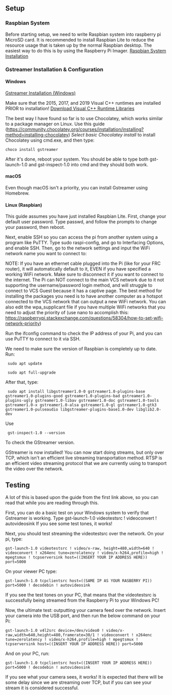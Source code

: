 
## Setup

### Raspbian System

Before starting setup, we need to write Raspbian system into raspberry pi MicroSD card. It is recommended to install Raspbian Lite to reduce the resource usage that is taken up by the normal Raspbian desktop. The easiest way to do this is by using the Raspberry Pi Imager.
[Raspbian System Installation](https://www.raspberrypi.org/documentation/installation/installing-images/)

### Gstreamer Installation & Configuration

#### Windows

[Gstreamer Installation (Windows)](https://gstreamer.freedesktop.org/documentation/installing/on-windows.html?gi-language=c)

Make sure that the 2015, 2017, and 2019 Visual C++ runtimes are installed PRIOR to installation! [Download Visual C++ Runtime Libraries](https://support.microsoft.com/en-us/topic/the-latest-supported-visual-c-downloads-2647da03-1eea-4433-9aff-95f26a218cc0)

The best way I have found so far is to use Chocolatey, which works similar to a package manager on Linux. Use this guide (https://community.chocolatey.org/courses/installation/installing?method=installing-chocolatey) *Select basic Chocolatey install* to install Chocolatey using cmd.exe, and then type:

    choco install gstreamer
    
After it's done, reboot your system. You should be able to type both gst-launch-1.0 and gst-inspect-1.0 into cmd and they should both work.

#### macOS
Even though macOS isn't a priority, you can install Gstreamer using Homebrew.

#### Linux (Raspbian)

This guide assumes you have just installed Raspbian Lite. First, change your default user password. Type passwd, and follow the prompts to change your password, then reboot.

Next, enable SSH so you can access the pi from another system using a program like PuTTY. Type sudo raspi-config, and go to Interfacing Options, and enable SSH. Then, go to the network settings and input the WiFi network name you want to connect to:

NOTE: If you have an ethernet cable plugged into the Pi (like for your FRC router), it will automatically default to it, EVEN if you have specified a working WiFi network. Make sure to disconnect it if you want to connect to the internet. The Pi can NOT connect to the main VCS network due to it not supporting the username/password login method, and will struggle to connect to VCS Guest because it has a captive page. The best method for installing the packages you need is to have another computer as a hotspot connected to the VCS network that can output a new WiFi network. You can also edit the wpa_supplicant file if you have multiple WiFi networks that you need to adjust the priority of (use nano to accomplish this: https://raspberrypi.stackexchange.com/questions/58304/how-to-set-wifi-network-priority)

Run the ifconfig command to check the IP address of your Pi, and you can use PuTTY to connect to it via SSH.

We need to make sure the version of Raspbian is completely up to date. Run:

     sudo apt update

     sudo apt full-upgrade

After that, type:

     sudo apt install libgstreamer1.0-0 gstreamer1.0-plugins-base gstreamer1.0-plugins-good gstreamer1.0-plugins-bad gstreamer1.0-plugins-ugly gstreamer1.0-libav gstreamer1.0-doc gstreamer1.0-tools gstreamer1.0-x gstreamer1.0-alsa gstreamer1.0-gl gstreamer1.0-gtk3 gstreamer1.0-pulseaudio libgstreamer-plugins-base1.0-dev libglib2.0-dev

Use 

     gst-inspect-1.0 --version

To check the GStreamer version.

GStreamer is now installed! You can now start doing streams, but only over TCP, which isn't an efficient live streaming transportation method. RTSP is an efficient video streaming protocol that we are currently using to transport the video over the network.


## Testing
A lot of this is based upon the guide from the first link above, so you can read that while you are reading through this.

First, you can do a basic test on your Windows system to verify that Gstreamer is working. Type
    gst-launch-1.0 videotestsrc ! videoconvert ! autovideosink
If you see some test tones, it works!

Next, you should test streaming the videotestsrc over the network. On your pi, type:

    gst-launch-1.0 videotestsrc ! video/x-raw, height=480,width=640 ! videoconvert ! x264enc tune=zerolatency ! video/x-h264,profile=high ! mpegtsmux ! tcpserversink host=((INSERT YOUR IP ADDRESS HERE)) port=5000
    
On your viewer PC type:

    gst-launch-1.0 tcpclientsrc host=((SAME IP AS YOUR RASBERRY PI)) port=5000 ! decodebin ! autovideosink

If you see the test tones on your PC, that means that the videotestsrc is successfully being streamed from the Raspberry Pi to your Windows PC!

Now, the ultimate test: outputting your camera feed over the network. Insert your camera into the USB port, and then run the below command on your Pi:

    gst-launch-1.0 v4l2src device=/dev/video0 ! video/x-raw,width=640,height=480,framerate=30/1 ! videoconvert ! x264enc tune=zerolatency ! video/x-h264,profile=high ! mpegtsmux ! tcpserversink host=((INSERT YOUR IP ADDRESS HERE)) port=5000
    
And on your PC, run:

    gst-launch-1.0 tcpclientsrc host=((INSERT YOUR IP ADDRESS HERE)) port=5000 ! decodebin ! autovideosink
    
If you see what your camera sees, it works! It is expected that there will be some delay since we are streaming over TCP, but if you can see your stream it is considered successful.
